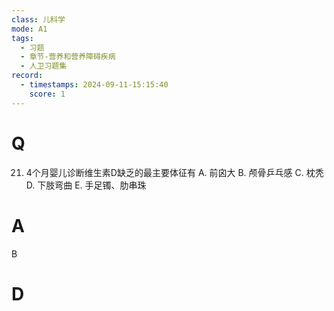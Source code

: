 ```yaml
---
class: 儿科学
mode: A1
tags:
  - 习题
  - 章节-营养和营养障碍疾病
  - 人卫习题集
record:
  - timestamps: 2024-09-11-15:15:40
    score: 1
---
```


# Q

21. 4个月婴儿诊断维生素D缺乏的最主要体征有
A. 前囟大
B. 颅骨乒乓感
C. 枕秃
D. 下肢弯曲
E. 手足镯、肋串珠
# A
B
# D
